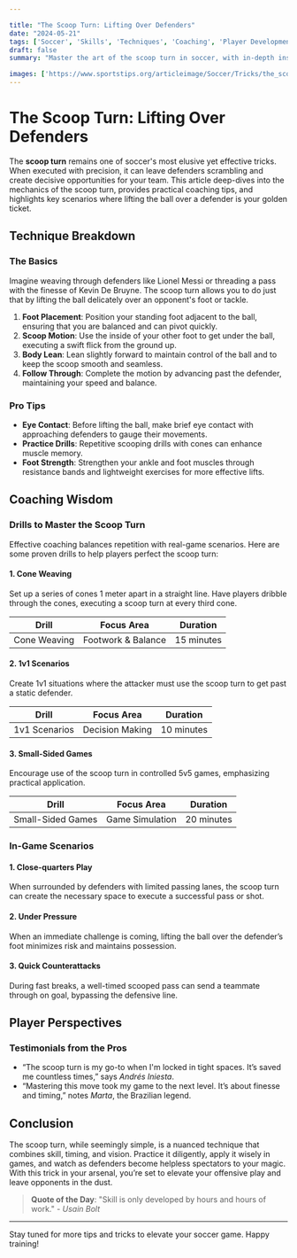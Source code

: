 ```yaml
---

title: "The Scoop Turn: Lifting Over Defenders"
date: "2024-05-21"
tags: ['Soccer', 'Skills', 'Techniques', 'Coaching', 'Player Development', 'Footwork', 'Offensive Strategies']
draft: false
summary: "Master the art of the scoop turn in soccer, with in-depth insights into the technique and ideal scenarios for lifting the ball over defenders."

images: ['https://www.sportstips.org/articleimage/Soccer/Tricks/the_scoop_turn_lifting_over_defenders.webp']
---
```


# The Scoop Turn: Lifting Over Defenders

The **scoop turn** remains one of soccer's most elusive yet effective tricks. When executed with precision, it can leave defenders scrambling and create decisive opportunities for your team. This article deep-dives into the mechanics of the scoop turn, provides practical coaching tips, and highlights key scenarios where lifting the ball over a defender is your golden ticket.

## Technique Breakdown

### The Basics

Imagine weaving through defenders like Lionel Messi or threading a pass with the finesse of Kevin De Bruyne. The scoop turn allows you to do just that by lifting the ball delicately over an opponent's foot or tackle.

1. **Foot Placement**: Position your standing foot adjacent to the ball, ensuring that you are balanced and can pivot quickly.
2. **Scoop Motion**: Use the inside of your other foot to get under the ball, executing a swift flick from the ground up.
3. **Body Lean**: Lean slightly forward to maintain control of the ball and to keep the scoop smooth and seamless.
4. **Follow Through**: Complete the motion by advancing past the defender, maintaining your speed and balance.

### Pro Tips

- **Eye Contact**: Before lifting the ball, make brief eye contact with approaching defenders to gauge their movements.
- **Practice Drills**: Repetitive scooping drills with cones can enhance muscle memory.
- **Foot Strength**: Strengthen your ankle and foot muscles through resistance bands and lightweight exercises for more effective lifts.

## Coaching Wisdom

### Drills to Master the Scoop Turn

Effective coaching balances repetition with real-game scenarios. Here are some proven drills to help players perfect the scoop turn:

#### 1. **Cone Weaving**

Set up a series of cones 1 meter apart in a straight line. Have players dribble through the cones, executing a scoop turn at every third cone.

| Drill | Focus Area | Duration |
|------|-------------|----------|
| Cone Weaving | Footwork & Balance | 15 minutes |

#### 2. **1v1 Scenarios**

Create 1v1 situations where the attacker must use the scoop turn to get past a static defender.

| Drill | Focus Area | Duration |
|-------|-------------|----------|
| 1v1 Scenarios | Decision Making | 10 minutes |

#### 3. **Small-Sided Games**

Encourage use of the scoop turn in controlled 5v5 games, emphasizing practical application.

| Drill | Focus Area | Duration |
|-------|-------------|----------|
| Small-Sided Games | Game Simulation | 20 minutes |

### In-Game Scenarios

#### 1. **Close-quarters Play**

When surrounded by defenders with limited passing lanes, the scoop turn can create the necessary space to execute a successful pass or shot.

#### 2. **Under Pressure**

When an immediate challenge is coming, lifting the ball over the defender’s foot minimizes risk and maintains possession.

#### 3. **Quick Counterattacks**

During fast breaks, a well-timed scooped pass can send a teammate through on goal, bypassing the defensive line.

## Player Perspectives

### Testimonials from the Pros

* “The scoop turn is my go-to when I'm locked in tight spaces. It’s saved me countless times,” says *Andrés Iniesta*.
* “Mastering this move took my game to the next level. It’s about finesse and timing,” notes *Marta*, the Brazilian legend.

## Conclusion

The scoop turn, while seemingly simple, is a nuanced technique that combines skill, timing, and vision. Practice it diligently, apply it wisely in games, and watch as defenders become helpless spectators to your magic. With this trick in your arsenal, you’re set to elevate your offensive play and leave opponents in the dust.

> **Quote of the Day**: "Skill is only developed by hours and hours of work." - *Usain Bolt*

---

Stay tuned for more tips and tricks to elevate your soccer game. Happy training!

```